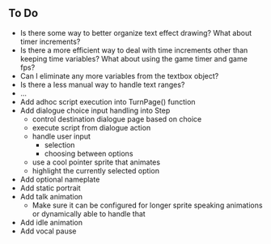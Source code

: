## To Do
- Is there some way to better organize text effect drawing? What about timer increments?
- Is there a more efficient way to deal with time increments other than keeping time variables? What about using the game timer and game fps?
- Can I eliminate any more variables from the textbox object?
- Is there a less manual way to handle text ranges?
- ...
- Add adhoc script execution into TurnPage() function
- Add dialogue choice input handling into Step
  - control destination dialogue page based on choice
  - execute script from dialogue action
  - handle user input
    - selection
    - choosing between options
  - use a cool pointer sprite that animates
  - highlight the currently selected option
- Add optional nameplate
- Add static portrait
- Add talk animation
  - Make sure it can be configured for longer sprite speaking animations or dynamically able to handle that
- Add idle animation
- Add vocal pause